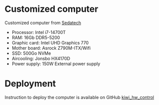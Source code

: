 # Customized computer
Customized computer from [Sedatech](https://www.sedatech.net/)
- Processor:  Intel i7-14700T
- RAM: 16Gb DDR5-5200
- Graphic card: Intel UHD Graphics 770
- Mother board: Asrock Z790M-ITX/Wifi
- SSD: 500Go NVMe
- Aircooling: Jonsbo HX4170D
- Power supply: 150W External power supply

# Deployment
Instruction to deploy the computer is available on GitHub [kiwi_hw_control](https://github.com/Veriqloud/kiwi_hw_control.git)